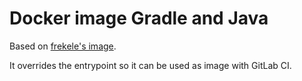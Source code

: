 # Docker image Gradle and Java

Based on [frekele's image](https://github.com/frekele/docker-gradle).

It overrides the entrypoint so it can be used as image with GitLab CI.
